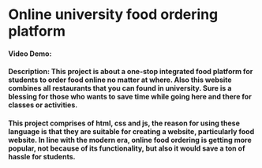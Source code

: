 # Online university food ordering platform
#### Video Demo:  <URL HERE>
#### Description: This project is about a one-stop integrated food platform for students to order food online no matter at where. Also this website combines all restaurants that you can found in university. Sure is a blessing for those who wants to save time while going here and there for classes or activities. 
  
#### This project comprises of html, css and js, the reason for using these language is that they are suitable for creating a website, particularly food website. In line with the modern era, online food ordering is getting more popular, not because of its functionality, but also it would save a ton of hassle for students. 
